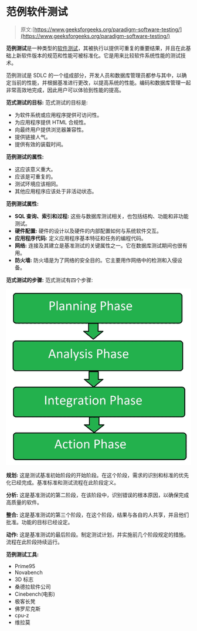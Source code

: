 # 范例软件测试

> 原文:[https://www.geeksforgeeks.org/paradigm-software-testing/](https://www.geeksforgeeks.org/paradigm-software-testing/)

**范例测试**是一种类型的[软件测试](https://www.geeksforgeeks.org/software-testing-basics/)，其被执行以提供可重复的重要结果，并且在此基础上新软件版本的规范和性能可被标准化。它是用来比较软件系统性能的测试技术。

范例测试是 SDLC 的一个组成部分，开发人员和数据库管理员都参与其中，以确定当前的性能，并根据基准进行更改，以提高系统的性能。编码和数据库管理一起非常高效地完成，因此用户可以体验到性能的提高。

**范式测试的目标:**
范式测试的目标是:

*   为软件系统或应用程序提供可访问性。
*   为应用程序提供 HTML 合规性。
*   向最终用户提供浏览器兼容性。
*   提供链接人气。
*   提供有效的装载时间。

**范例测试的属性:**

*   这应该意义重大。
*   应该是可重复的。
*   测试环境应该相同。
*   其他应用程序应该处于非活动状态。

**范例测试属性:**

*   **SQL 查询、索引和过程:**
    这些与数据库测试相关，也包括结构、功能和非功能测试。
*   **硬件配置:**
    硬件的设计以及硬件的内部配置如何与系统软件交互。
*   **应用程序代码:**
    定义应用程序基本特征和任务的编程代码。
*   **网络:**
    连接及其建立是基准测试的关键属性之一。它在数据库测试期间也很有用。
*   **防火墙:**
    防火墙是为了网络的安全目的。它主要用作网络中的检测和入侵设备。

**范式测试的步骤:**
范式测试有四个步骤:

![](img/641b6aad56d3d33fe431cdc1a38ca2a1.png)

**规划:**
这是测试基准初始阶段的开始阶段。在这个阶段，需求的识别和标准的优先化已经完成。基准标准和测试流程在此阶段定义。

**分析:**
这是基准测试的第二阶段，在该阶段中，识别错误的根本原因，以确保完成高质量的软件。

**整合:**
这是基准测试的第三个阶段，在这个阶段，结果与各自的人共享，并且他们批准。功能的目标已经设定。

**动作:**
这是基准测试的最后阶段。制定测试计划，并实施前几个阶段规定的措施。流程在此阶段持续运行。

**范例测试工具:**

*   Prime95
*   Novabench
*   3D 标志
*   桑德拉软件公司
*   Cinebench(电影)
*   极客长凳
*   佛罗尼克斯
*   cpu-z
*   维拉莫